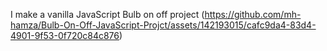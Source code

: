 I make a vanilla JavaScript Bulb on off project 
(https://github.com/mh-hamza/Bulb-On-Off-JavaScript-Projct/assets/142193015/cafc9da4-83d4-4901-9f53-0f720c84c876)
